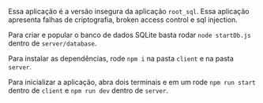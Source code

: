 Essa aplicação é a versão insegura da aplicação `root_sql`. Essa aplicação apresenta falhas de criptografia, broken access control e sql injection.

Para criar e popular o banco de dados SQLite basta rodar `node startDb.js` dentro de `server/database`.

Para instalar as dependências, rode `npm i` na pasta `client` e na pasta `server`.

Para inicializar a aplicação, abra dois terminais e em um rode `npm run start` dentro de `client` e `npm run dev` dentro de `server`.